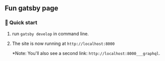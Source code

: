 ## Fun gatsby page

### 🚀 Quick start

1.  run `gatsby develop` in command line.


2.  The site is now running at `http://localhost:8000`
    
    *Note: You'll also see a second link: `http://localhost:8000___graphql`.
    
